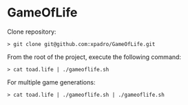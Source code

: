 # GameOfLife

Clone repository:

```
> git clone git@github.com:xpadro/GameOfLife.git
```

From the root of the project, execute the following command:

```
> cat toad.life | ./gameoflife.sh
```

For multiple game generations:

```
> cat toad.life | ./gameoflife.sh | ./gameoflife.sh
```
